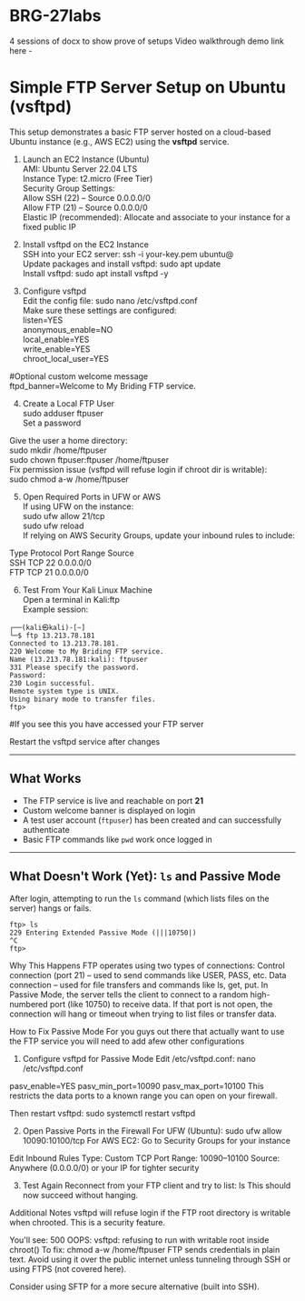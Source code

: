 # BRG-27labs
4 sessions of docx to show prove of setups
Video walkthrough demo link here - 

# Simple FTP Server Setup on Ubuntu (vsftpd)
This setup demonstrates a basic FTP server hosted on a cloud-based Ubuntu instance (e.g., AWS EC2) using the **vsftpd** service.

1. Launch an EC2 Instance (Ubuntu) <br>
AMI: Ubuntu Server 22.04 LTS <br>
Instance Type: t2.micro (Free Tier) <br>
Security Group Settings: <br>
Allow SSH (22) – Source 0.0.0.0/0 <br>
Allow FTP (21) – Source 0.0.0.0/0 <br>
Elastic IP (recommended): Allocate and associate to your instance for a fixed public IP <br>

2. Install vsftpd on the EC2 Instance <br>
SSH into your EC2 server: ssh -i your-key.pem ubuntu@<public-ip> <br>
Update packages and install vsftpd: sudo apt update <br>
Install vsftpd: sudo apt install vsftpd -y <br>

3. Configure vsftpd <br>
Edit the config file: sudo nano /etc/vsftpd.conf <br>
Make sure these settings are configured: <br>
listen=YES <br>
anonymous_enable=NO <br>
local_enable=YES <br>
write_enable=YES <br>
chroot_local_user=YES <br>

 #Optional custom welcome message <br>
ftpd_banner=Welcome to My Briding FTP service. <br>

4. Create a Local FTP User <br>
sudo adduser ftpuser <br>
Set a password <br>

Give the user a home directory: <br>
sudo mkdir /home/ftpuser <br>
sudo chown ftpuser:ftpuser /home/ftpuser <br>
Fix permission issue (vsftpd will refuse login if chroot dir is writable): <br>
sudo chmod a-w /home/ftpuser <br>

5. Open Required Ports in UFW or AWS <br>
If using UFW on the instance: <br>
sudo ufw allow 21/tcp <br>
sudo ufw reload <br>
If relying on AWS Security Groups, update your inbound rules to include: <br>

Type	Protocol	Port Range	Source <br>
SSH	TCP	22	0.0.0.0/0 <br>
FTP	TCP	21	0.0.0.0/0 <br>

6. Test From Your Kali Linux Machine <br>
Open a terminal in Kali:ftp <your-ec2-public-ip> <br>
Example session: <br>
```
┌──(kali㉿kali)-[~]
└─$ ftp 13.213.78.181
Connected to 13.213.78.181.
220 Welcome to My Briding FTP service.
Name (13.213.78.181:kali): ftpuser
331 Please specify the password.
Password: 
230 Login successful.
Remote system type is UNIX.
Using binary mode to transfer files.
ftp> 
```
#If you see this you have accessed your FTP server

Restart the vsftpd service after changes

---

## What Works

- The FTP service is live and reachable on port **21**
- Custom welcome banner is displayed on login
- A test user account (`ftpuser`) has been created and can successfully authenticate
- Basic FTP commands like `pwd` work once logged in

---

## What Doesn't Work (Yet): `ls` and Passive Mode

After login, attempting to run the `ls` command (which lists files on the server) hangs or fails.

```
ftp> ls
229 Entering Extended Passive Mode (|||10750|)
^C
ftp>
```

Why This Happens
FTP operates using two types of connections:
Control connection (port 21) – used to send commands like USER, PASS, etc.
Data connection – used for file transfers and commands like ls, get, put.
In Passive Mode, the server tells the client to connect to a random high-numbered port (like 10750) to receive data. If that port is not open, the connection will hang or timeout when trying to list files or transfer data.

How to Fix Passive Mode
For you guys out there that actually want to use the FTP service you will need to add afew other configurations

1. Configure vsftpd for Passive Mode
Edit /etc/vsftpd.conf: nano /etc/vsftpd.conf

pasv_enable=YES
pasv_min_port=10090
pasv_max_port=10100
This restricts the data ports to a known range you can open on your firewall.

Then restart vsftpd: sudo systemctl restart vsftpd

2. Open Passive Ports in the Firewall
For UFW (Ubuntu): sudo ufw allow 10090:10100/tcp
For AWS EC2: Go to Security Groups for your instance

Edit Inbound Rules
Type: Custom TCP
Port Range: 10090–10100
Source: Anywhere (0.0.0.0/0) or your IP for tighter security

3. Test Again
Reconnect from your FTP client and try to list: ls
This should now succeed without hanging.

Additional Notes
vsftpd will refuse login if the FTP root directory is writable when chrooted. This is a security feature.

You'll see:
500 OOPS: vsftpd: refusing to run with writable root inside chroot()
To fix:
chmod a-w /home/ftpuser
FTP sends credentials in plain text. Avoid using it over the public internet unless tunneling through SSH or using FTPS (not covered here).

Consider using SFTP for a more secure alternative (built into SSH).
